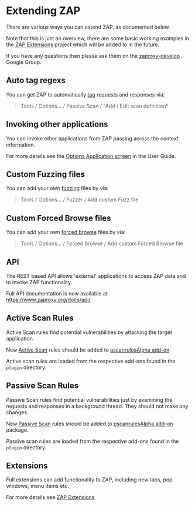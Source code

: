 # Extending ZAP

There are various ways you can extend ZAP, as documented below.

Note that this is just an overview, there are some basic working examples in the [ZAP Extensions](https://github.com/zaproxy/zap-extensions/) project which will be added to in the future.

If you have any questions then please ask them on the [zaproxy-develop](https://groups.google.com/group/zaproxy-develop) Google Group.

## Auto tag regexs

You can get ZAP to automatically [tag](https://github.com/zaproxy/zap-core-help/wiki/HelpStartConceptsTags) requests and responses via:
> Tools / Options... / Passive Scan / "Add / Edit scan definition"

## Invoking other applications

You can invoke other applications from ZAP passing across the context information.

For more details see the [Options Application screen](https://github.com/zaproxy/zap-core-help/wiki/HelpAddonsInvokeOptions) in the User Guide.

## Custom Fuzzing files

You can add your own [fuzzing](https://github.com/zaproxy/zap-core-help/wiki/HelpAddonsFuzzConcepts) files by via:
> Tools / Options... / Fuzzer / Add custom Fuzz file

## Custom Forced Browse files

You can add your own [forced browse](https://github.com/zaproxy/zap-core-help/wiki/HelpAddonsBruteforceConcepts) files by via:
> Tools / Options... / Forced Browse / Add custom Forced Browse file

## API

The REST based API allows 'external' applications to access ZAP data and to invoke ZAP functionality.

Full API documentation is now available at https://www.zaproxy.org/docs/api/

## Active Scan Rules

Active Scan rules find potential vulnerabilities by attacking the target application.

New [Active Scan](https://github.com/zaproxy/zap-core-help/wiki/HelpStartConceptsAscan) rules should be added to [ascanrulesAlpha add-on](https://github.com/zaproxy/zap-extensions/tree/master/addOns/ascanrulesAlpha/).

Active scan rules are loaded from the respective add-ons found in the `plugin` directory.

## Passive Scan Rules

Passive Scan rules find potential vulnerabilities just by examining the requests and responses in a background thread. They should not make any changes.

New [Passive Scan](https://github.com/zaproxy/zap-core-help/wiki/HelpStartConceptsPscan) rules should be added to [pscanrulesAlpha add-on](https://github.com/zaproxy/zap-extensions/tree/master/addOns/pscanrulesAlpha) package.

Passive scan rules are loaded from the respective add-ons found in the `plugin` directory.

## Extensions

Full extensions can add functionality to ZAP, including new tabs, pop windows, menu items etc.

For more details see [ZAP Extensions](ZapExtensions)